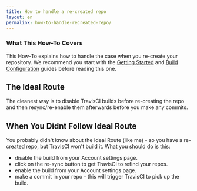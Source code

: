 ```yaml
---
title: How to handle a re-created repo
layout: en
permalink: how-to-handle-recreated-repo/
---
```


### What This How-To Covers

This How-To explains how to handle the case when you re-create your repository. We recommend you start with the [Getting Started](/docs/user/getting-started/) and [Build Configuration](/docs/user/build-configuration/) guides before reading this one.

## The Ideal Route

The cleanest way is to disable TravisCI builds before re-creating the repo and then resync/re-enable them afterwards before you make any commits.

## When You Didnt Follow Ideal Route

You probably didn't know about the Ideal Route (like me) - so you have a re-created repo, but TravisCI won't build it. What you should do is this:

* disable the build from your Account settings page.
* click on the re-sync button to get TravisCI to refind your repos.
* enable the build from your Account settings page.
* make a commit in your repo - this will trigger TravisCI to pick up the build.
